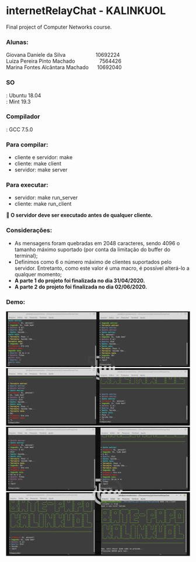 # internetRelayChat - KALINKUOL
Final project of Computer Networks course. 

<h3>Alunas:</h3>
Giovana Daniele da Silva		&nbsp;&nbsp;&nbsp;&nbsp;&nbsp;&nbsp;&nbsp;&nbsp;&nbsp;&nbsp;&nbsp;&nbsp;&nbsp;&nbsp;&nbsp;&nbsp;&nbsp;&nbsp;&nbsp;&nbsp;10692224<br>
Luiza Pereira Pinto Machado		&nbsp;&nbsp;&nbsp;&nbsp;&nbsp;&nbsp;&nbsp;&nbsp;&nbsp;&nbsp;&nbsp;&nbsp;&nbsp;&nbsp;&nbsp;&nbsp;7564426<br>
Marina Fontes Alcântara Machado		&nbsp;&nbsp;&nbsp;&nbsp;&nbsp;10692040<br>

<h3>SO</h3>: Ubuntu 18.04<br>
: Mint 19.3<br>
<h3>Compilador</h3>: GCC 7.5.0<br>

<h3>Para compilar:</h3>
<ul>
	<li>cliente e servidor: make</li>
	<li>cliente: make client</li>
	<li>servidor: make server</li>
</ul>

<h3>Para executar:</h3>
<ul>
	<li>servidor: make run_server</li>
	<li>cliente: make run_client</li>
</ul>
<strong>&#x1F534; O servidor deve ser executado antes de qualquer cliente.</strong>

<h3>Considerações:</h3>
<ul>
	<li>As mensagens foram quebradas em 2048 caracteres, sendo 4096 o tamanho máximo suportado (por conta da limitação do buffer do terminal);</li>
	<li>Definimos como 6 o número máximo de clientes suportados pelo servidor. Entretanto, como este valor é uma macro, é possível alterá-lo a qualquer momento;</li>
	<li><strong>A parte 1 do projeto foi finalizada no dia 31/04/2020.</strong></li>
	<li><strong>A parte 2 do projeto foi finalizada no dia 02/06/2020.</strong></li>
</ul>

<h3>Demo:</h3>
<img src = "images/IRC1.png"><br>
<img src = "images/IRC2.png"><br>
<img src = "images/IRC3.png"><br>
<img src = "images/IRC4.png">
